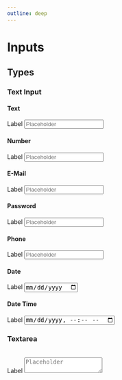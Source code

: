 ```yaml
---
outline: deep
---
```


<style>
    @import './../../dist/css/main.css';
</style>

# Inputs

## Types

### Text Input

#### Text

<div class="ivf-form__group">
    <label class="ivf-form__label" for="text">Label</label>
    <input class="ivf-form__input ivf-form__input--text" type="text" id="text" placeholder="Placeholder"/>
</div>

#### Number

<div class="ivf-form__group">
    <label class="ivf-form__label" for="number">Label</label>
    <input class="ivf-form__input ivf-form__input--number" type="number" id="number" placeholder="Placeholder"/>
</div>

#### E-Mail

<div class="ivf-form__group">
    <label class="ivf-form__label" for="email">Label</label>
    <input class="ivf-form__input ivf-form__input--email" type="email" id="email" placeholder="Placeholder"/>
</div>

#### Password

<div class="ivf-form__group">
    <label class="ivf-form__label" for="password">Label</label>
    <input class="ivf-form__input ivf-form__input--password" type="password" id="password" placeholder="Placeholder"/>
</div>

#### Phone

<div class="ivf-form__group">
    <label class="ivf-form__label" for="phone">Label</label>
    <input class="ivf-form__input ivf-form__input--phone" type="tel" id="phone" placeholder="Placeholder"/>
</div>

#### Date

<div class="ivf-form__group">
    <label class="ivf-form__label" for="date">Label</label>
    <input class="ivf-form__input ivf-form__input--date" type="date" id="date" placeholder="Placeholder"/>
</div>

#### Date Time

<div class="ivf-form__group">
    <label class="ivf-form__label" for="date">Label</label>
    <input class="ivf-form__input ivf-form__input--date" type="datetime-local" id="date" placeholder="Placeholder"/>
</div>

### Textarea

<br>
<div class="ivf-form__group">
    <label class="ivf-form__label" for="first_name">Label</label>
    <textarea class="ivf-form__input ivf-form__input--textarea" id="first_name" placeholder="Placeholder"></textarea>
</div>

